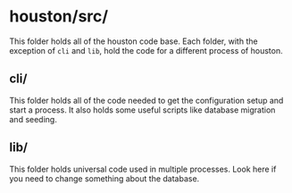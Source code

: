 # houston/src/

This folder holds all of the houston code base. Each folder, with the exception
of `cli` and `lib`, hold the code for a different process of houston.

## cli/

This folder holds all of the code needed to get the configuration setup and
start a process. It also holds some useful scripts like database migration
and seeding.

## lib/

This folder holds universal code used in multiple processes. Look here if you
need to change something about the database.
